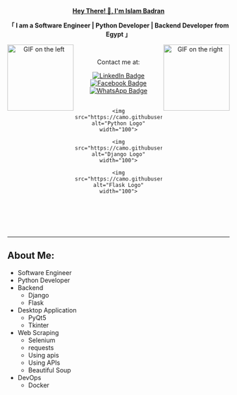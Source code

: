 <div align="center">
  <p><strong><a href="https://github.com/islam302">Hey There! 👋, I'm Islam Badran</a></strong></p>
  <p><strong>「 I am a Software Engineer | Python Developer | Backend Developer from Egypt 」</strong></p>

  <div align="center">
    <img align="right" width="150" src="https://user-images.githubusercontent.com/65187002/144930161-2f783401-8d27-4fdf-a2f7-cc0ba32f1f1f.gif" alt="GIF on the right">
    <img align="left" width="150" src="https://user-images.githubusercontent.com/65187002/144930161-2f783401-8d27-4fdf-a2f7-cc0ba32f1f1f.gif" alt="GIF on the left">
  </div>
  
  <br>
  
  <div align="center">
    <p>Contact me at:</p>
    <a href="https://www.linkedin.com/in/islam-badran-39a577225?utm_source=share&utm_campaign=share_via&utm_content=profile&utm_medium=android_app" target="_blank">
      <img src="https://img.shields.io/badge/LinkedIn-0077B5?style=for-the-badge&logo=linkedin&logoColor=white" alt="LinkedIn Badge">
    </a>
    <a href="https://www.facebook.com/islam.badran.77?locale=ar_AR" target="_blank">
      <img src="https://img.shields.io/badge/Facebook-1877F2?style=for-the-badge&logo=facebook&logoColor=white" alt="Facebook Badge">
    </a> 
    <a href="https://wa.link/bc2uxp" target="_blank">
      <img src="https://img.shields.io/badge/WhatsApp-25D366?style=for-the-badge&logo=whatsapp&logoColor=white" alt="WhatsApp Badge">
    </a>
  </div>

  <div align="center">
    <br>
    
    <img src="https://camo.githubusercontent.com/52ec9548f75773e7841dd77f89a654e8a0bc2cce02da2eb43f84240f50351512/68747470733a2f2f74656368737461636b2d67656e657261746f722e76657263656c2e6170702f707974686f6e2d69636f6e2e737667" alt="Python Logo" width="100">
    
    <img src="https://camo.githubusercontent.com/b24750380ccf58b0c7d79c7875d7300b2b99a49061c7e4199ac077c4713f7156/68747470733a2f2f74656368737461636b2d67656e657261746f722e76657263656c2e6170702f646a616e676f2d69636f6e2e737667" alt="Django Logo" width="100">
    
    <img src="https://camo.githubusercontent.com/2d821f427e22599bab98d58d10af94518c146882fb0037e742f69354aacacb6c/68747470733a2f2f74656368737461636b2d67656e657261746f722e76657263656c2e6170702f646f636b65722d69636f6e2e737667" alt="Flask Logo" width="100">
  </div>
</div>

<div>
  <a name="about-me"></a>
  <br><br><br><br>
  <hr style="color: #ff0000;">

  <h2>About Me:</h2>
  <ul>
    <li>Software Engineer</li>
    <li>Python Developer</li>
    <li>Backend
      <ul>
        <li>Django</li>
        <li>Flask</li>
      </ul>
    </li>
    <li>Desktop Application
      <ul>
        <li>PyQt5</li>
        <li>Tkinter</li>
      </ul>
    </li>
    <li>Web Scraping
      <ul>
        <li>Selenium</li>
        <li>requests</li>
        <li>Using apis</li>
        <li>Using APIs</li>
        <li>Beautiful Soup</li>
      </ul>
    </li>
    <li>DevOps
      <ul>
        <li>Docker</li>
      </ul>
    </li>
  </ul>
</div>
